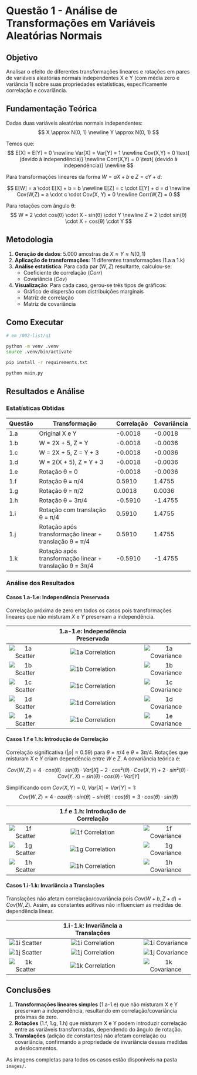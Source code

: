 # Questão 1 - Análise de Transformações em Variáveis Aleatórias Normais

## Objetivo

Analisar o efeito de diferentes transformações lineares e rotações em pares de variáveis aleatórias normais independentes X e Y (com média zero e variância 1) sobre suas propriedades estatísticas, especificamente correlação e covariância.

## Fundamentação Teórica

Dadas duas variáveis aleatórias normais independentes:
$$
  X \approx N(0, 1) \newline
  Y \approx N(0, 1)
$$

Temos que:
$$
  E[X] = E[Y] = 0 \newline
  Var[X] = Var[Y] = 1 \newline
  Cov(X,Y) = 0 \text{ (devido à independência)} \newline
  Corr(X,Y) = 0 \text{ (devido à independência)} \newline
$$

Para transformações lineares da forma $W = aX + b$ e $Z = cY + d$:

$$
  E[W] = a \cdot E[X] + b = b \newline
  E[Z] = c \cdot E[Y] + d = d \newline
  Cov(W,Z) = a \cdot c \cdot Cov(X, Y) = 0 \newline
  Corr(W,Z) = 0
$$

Para rotações com ângulo θ:
$$
  W = 2 \cdot cos(θ) \cdot X - sin(θ) \cdot Y \newline
  Z = 2 \cdot sin(θ) \cdot X + cos(θ) \cdot Y
$$

## Metodologia

1. **Geração de dados**: 5.000 amostras de $X \approx Y \approx N(0, 1)$
2. **Aplicação de transformações**: 11 diferentes transformações (1.a a 1.k)
3. **Análise estatística**: Para cada par $(W,Z)$ resultante, calculou-se:
   - Coeficiente de correlação ($Corr$)
   - Covariância ($Cov$)
4. **Visualização**: Para cada caso, gerou-se três tipos de gráficos:
   - Gráfico de dispersão com distribuições marginais
   - Matriz de correlação
   - Matriz de covariância

## Como Executar

```bash
# em /002-list/q1

python -m venv .venv  
source .venv/bin/activate

pip install -r requirements.txt  

python main.py
```

## Resultados e Análise

### Estatísticas Obtidas

| Questão | Transformação | Correlação | Covariância |
|---------|---------------|------------|-------------|
| 1.a | Original X e Y | -0.0018 | -0.0018 |
| 1.b | W = 2X + 5, Z = Y | -0.0018 | -0.0036 |
| 1.c | W = 2X + 5, Z = Y + 3 | -0.0018 | -0.0036 |
| 1.d | W = 2(X + 5), Z = Y + 3 | -0.0018 | -0.0036 |
| 1.e | Rotação θ = 0 | -0.0018 | -0.0036 |
| 1.f | Rotação θ = π/4 | 0.5910 | 1.4755 |
| 1.g | Rotação θ = π/2 | 0.0018 | 0.0036 |
| 1.h | Rotação θ = 3π/4 | -0.5910 | -1.4755 |
| 1.i | Rotação com translação θ = π/4 | 0.5910 | 1.4755 |
| 1.j | Rotação após transformação linear + translação θ = π/4 | 0.5910 | 1.4755 |
| 1.k | Rotação após transformação linear + translação θ = 3π/4 | -0.5910 | -1.4755 |

### Análise dos Resultados

#### Casos 1.a-1.e: Independência Preservada

Correlação próxima de zero em todos os casos pois transformações lineares que não misturam $X$ e $Y$ preservam a independência.

|   |**1.a-1.e: Independência Preservada**|   |
|:-:|:----------------------------------------:|:-:|
|![1a Scatter](images/1a_scatter.png)|![1a Correlation](images/1a_correlation.png)|![1a Covariance](images/1a_covariance.png)|
|![1b Scatter](images/1b_scatter.png)|![1b Correlation](images/1b_correlation.png)|![1b Covariance](images/1b_covariance.png)|
|![1c Scatter](images/1c_scatter.png)|![1c Correlation](images/1c_correlation.png)|![1c Covariance](images/1c_covariance.png)|
|![1d Scatter](images/1d_scatter.png)|![1d Correlation](images/1d_correlation.png)|![1d Covariance](images/1d_covariance.png)|
|![1e Scatter](images/1e_scatter.png)|![1e Correlation](images/1e_correlation.png)|![1e Covariance](images/1e_covariance.png)|

#### Casos 1.f e 1.h: Introdução de Correlação

Correlação significativa ($|ρ| \approx 0.59$) para $θ = π/4$ e $θ = 3π/4$. Rotações que misturam $X$ e $Y$ criam dependência entre $W$ e $Z$. A covariância teórica é: 

$$
  Cov(W,Z) = 4·cos(θ)·sin(θ)·Var[X] - 2·cos²(θ)·Cov(X,Y) + 2·sin²(θ)·Cov(Y,X) - sin(θ)·cos(θ)·Var[Y]
$$

Simplificando com $Cov(X,Y)=0$, $Var[X]=Var[Y]=1$:
$$
  Cov(W,Z) = 4·cos(θ)·sin(θ) - sin(θ)·cos(θ) = 3·cos(θ)·sin(θ)
$$

|   |**1.f e 1.h: Introdução de Correlação**|   |
|:-:|:----------------------------------------:|:-:|
|![1f Scatter](images/1f_scatter.png)|![1f Correlation](images/1f_correlation.png)|![1f Covariance](images/1f_covariance.png)|
|![1g Scatter](images/1g_scatter.png)|![1g Correlation](images/1g_correlation.png)|![1g Covariance](images/1g_covariance.png)|
|![1h Scatter](images/1h_scatter.png)|![1h Correlation](images/1h_correlation.png)|![1h Covariance](images/1h_covariance.png)|

#### Casos 1.i-1.k: Invariância a Translações

Translações não afetam correlação/covariância pois $Cov(W+b, Z+d) = Cov(W,Z)$. Assim, as constantes aditivas não influenciam as medidas de dependência linear.

|   |**1.i-1.k: Invariância a Translações**|   |
|:-:|:----------------------------------------:|:-:|
|![1i Scatter](images/1i_scatter.png)|![1i Correlation](images/1i_correlation.png)|![1i Covariance](images/1i_covariance.png)|
|![1j Scatter](images/1j_scatter.png)|![1j Correlation](images/1j_correlation.png)|![1j Covariance](images/1j_covariance.png)|
|![1k Scatter](images/1k_scatter.png)|![1k Correlation](images/1k_correlation.png)|![1k Covariance](images/1k_covariance.png)|

## Conclusões

1. **Transformações lineares simples** (1.a-1.e) que não misturam X e Y preservam a independência, resultando em correlação/covariância próximas de zero.
2. **Rotações** (1.f, 1.g, 1.h) que misturam X e Y podem introduzir correlação entre as variáveis transformadas, dependendo do ângulo de rotação.
3. **Translações** (adição de constantes) não afetam correlação ou covariância, confirmando a propriedade de invariância dessas medidas a deslocamentos.

As imagens completas para todos os casos estão disponíveis na pasta `images/`.
